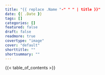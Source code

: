 ```yaml
---
title: "{{ replace .Name "-" " " | title }}"
date: {{ .Date }}
tags: []
categories: []
featured: false
draft: false
readmore: true
covertype: "image"
cover: "default"
shorttitle: ""
shortsummary: ""
---
```


<!--more-->

{{< table_of_contents >}}
